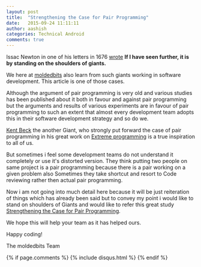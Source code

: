 ```yaml
---
layout: post
title:  "Strengthening the Case for Pair Programming"
date:   2015-09-24 11:11:11
author: aashish
categories: Technical Android
comments: true
---
```


Issac Newton in one of his letters in 1676 [wrote](https://en.wikipedia.org/wiki/Standing_on_the_shoulders_of_giants)
 **If I have seen further, it is by standing on the shoulders of giants.**

 We here at [moldedbits](http://moldedbits.com) also learn from such giants working in software development. This article is one of those cases.

 Although the argument of pair programming is very old and various studies has been published about it both in favour and against pair programming but the arguments and results of various experiments are in favour of pair programming to such an extent that almost every development team adopts this in their software development strategy and so do we.

 [Kent Beck](https://en.wikipedia.org/wiki/Kent_Beck) the another Giant, who strongly put forward the case of pair programming in his great work on [Extreme programming](http://www.amazon.com/Extreme-Programming-Explained-Embrace-Edition/dp/0321278658) is a true inspiration to all of us.

 But sometimes i feel some development teams do not understand it completely or use it's distorted version. They think putting two people on same project is a pair programming because there is a pair working on a given problem also Sometimes they take shortcut and resort to Code reviewing rather then actual pair programming.

 Now i am not going into much detail here because it will be just reiteration of things which has already been said but to convey my point i would like to stand on shoulders of Giants and would like to refer this great study [Strengthening the Case for Pair Programming](http://moldedbits.github.io/assets/images/pair-programming.pdf).

We hope this will help your team as it has helped ours.

Happy coding!

The moldedbits Team

{% if page.comments %}
{% include disqus.html %}
{% endif %}
